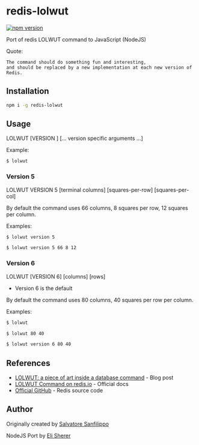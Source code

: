 # redis-lolwut
[![npm version](https://badge.fury.io/js/redis-lolwut.svg)](https://npm.im/redis-lolwut)

Port of redis LOLWUT command to JavaScript (NodeJS)

Quote:
```
The command should do something fun and interesting, 
and should be replaced by a new implementation at each new version of Redis.
```

## Installation

```sh
npm i -g redis-lolwut
```

## Usage

LOLWUT [VERSION <version>] [... version specific arguments ...]

Example:
```sh
$ lolwut
```
### Version 5

LOLWUT VERSION 5 [terminal columns] [squares-per-row] [squares-per-col]

By default the command uses 66 columns, 8 squares per row, 12 squares
per column.

Examples:
```sh
$ lolwut version 5
```
```sh
$ lolwut version 5 66 8 12
```

### Version 6

LOLWUT [VERSION 6] [columns] [rows]
* Version 6 is the default

By default the command uses 80 columns, 40 squares per row per column.

Examples:
```sh
$ lolwut
```
```sh
$ lolwut 80 40
```
```sh
$ lolwut version 6 80 40
```

## References

* [LOLWUT: a piece of art inside a database command](http://antirez.com/news/123) - Blog post
* [LOLWUT Command on redis.io](https://redis.io/commands/lolwut) - Official docs
* [Official GitHub](https://github.com/antirez/redis/blob/unstable/src/lolwut.c) - Redis source code

## Author

Originally created by [Salvatore Sanfilippo](https://github.com/antirez)

NodeJS Port by [Eli Sherer](https://github.com/elisherer)